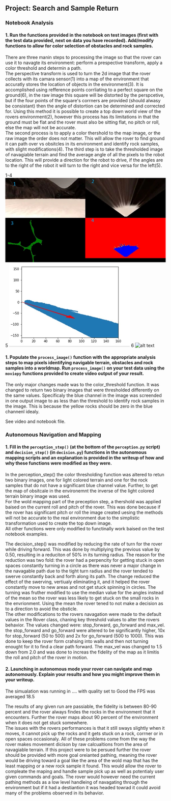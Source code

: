 ## Project: Search and Sample Return  

[//]: # (Image References)

[image1]: ./misc/Rover_image_manipulation.jpg
[image2]: ./calibration_images/example_grid1.jpg
[image3]: ./misc/rover_direction.jpg

### Notebook Analysis
#### 1. Run the functions provided in the notebook on test images (first with the test data provided, next on data you have recorded). Add/modify functions to allow for color selection of obstacles and rock samples.

There are three manin steps to processing the image so that the rover can use it to navagte its environment: perform a prespective transform, apply a color threshold and determin a path.  
  The perspective transform is used to turn the 2d image that the rover collects with its camara sensor(1) into a map of the environment that accuratly stores the location of objects in the environment(3).  It is accomplished using refference points corrliating to a perfect square on the ground(6), in the raw image this square will be distorted by the perspcetive, but if the four points of the square's corrners are provided (should alwasy be consistant) then the angle of distortion can be determined and corrected for.  Using this method it is possible to create a top down world view of the rovers environment(2), however this process has its limitations in that the ground must be flat and the rover must also be sitting flat, no pitch or roll, else the map will not be accurate.  
    The second process is to apply a color thershold to the map image, or the raw image the order does not matter.  This will allow the rover to find ground it can path over vs obsitcles in its environment and identify rock samples, with slight modifications(4).
      The third step is to take the thresholded image of navagiable terrain and find the average angle of all the pixels to the robot location.  This will provide a direction for the robot to drive, if the angles are to the right of the robot it will turn to the right and vice versa for the left(5).


1-4 
![alt text][image1]
5 
![alt text][image3]
6 
![alt text][image2]

#### 1. Populate the `process_image()` function with the appropriate analysis steps to map pixels identifying navigable terrain, obstacles and rock samples into a worldmap.  Run `process_image()` on your test data using the `moviepy` functions provided to create video output of your result.

The only major changes made was to the color_threshold function.  It was changed to return two binary images that were thresholded differently on the same values.  Specificaly the blue channel in the image was screended in one output image to as less than the threshold to identify rock samples in the image. This is because the yellow rocks should be zero in the blue channenl idealy.

See video and notebook file.

### Autonomous Navigation and Mapping

#### 1. Fill in the `perception_step()` (at the bottom of the `perception.py` script) and `decision_step()` (in `decision.py`) functions in the autonomous mapping scripts and an explanation is provided in the writeup of how and why these functions were modified as they were.

In the perception_step() the color thresholding function was altered to retun two binary images, one for light colored terrain and one for the rock samples that do not have a significant blue channel value.  Further, to get the map of obsitcale in the environemnt the inverse of the light colored terrain binary image was used.  
    For the wold mapping part of the preception step, a thershold was applied baised on the current roll and pitch of the rover.  This was done because if the rover has significant pitch or roll the image created uesing the methods will not be accurate to the real environment due to the simplistic transformation used to create the top down image.  
    All other functions were only modified to functinally work baised on the test notebook examples.
    
The decision_step() was modified by reducing the rate of turn for the rover while driving forward.  This was done by multiplying the previous value by 0.50, resulting in a reduciton of 50% in its turning radius.  The reason for the reduction was two fold: the rover had a perpencity for getting stuck in open spaces constantly turning in a circle as there was never a major change in the navagable path due to the tight turn radius and the rover tended to swerve constantly back and forth along its path.  The change reduced the effect of the swerving, vertiualy eliminating it, and it helped the rover constantly move to new areas and not get stuck spinning in circles.
    The turning was fruther modified to use the median value for the angles instead of the mean so the rover was less likely to get stuck on the small rocks in the envrionment.  Using the mean the rover tened to not make a decision as to a direction to avoid the obsticle.  
     The other modifications to the rovers navagation were made to the default values in the Rover class, chaning key threshold values to alter the rovers behavior.  The values changed were: stop_forward, go_forward and  max_vel.  the stop_forward and go_forward were altered to be significantly higher, 10x for stop_forward (50 to 500) and 2x for go_forward (500 to 1000).  This was done to keep the rover form crahsing into walls and then not turning enought for it to find a clear path forward.  The max_vel was changed to 1.5 down from 2.0 and was done to increas the fidelity of the map as it limitis the roll and pitch of the rover in motion.


#### 2. Launching in autonomous mode your rover can navigate and map autonomously.  Explain your results and how you might improve them in your writeup.  

   The simualation was running in .... with quality set to Good the FPS was averaged 18.5

   The results of any given run are passiable, the fidelity is between 80-90 percent and the rover always findes the rocks in the environment that it encounters. Further the rover maps about 90 percent of the environment when it does not get stuck somewhere.  
   The issues with the rovers performances is that it still sways slightly when it moves, it cannot pick up the rocks and it gets stuck on a rock, corrner or in open spaces occasionaly.  All of these problems come from the way the rover makes movement dicison by raw calcualtions from the area of navagiable terrain.  If this project were to be persued further the rover should be provided with more goal oreianted pathing, meaning the rover would be driving toward a goal like the area of the wold map that has the least mapping or a new rock sample it found.  This would allow the rover to compleate the maping and handle sample pick up as well as potentialy user given commands and goals.  The rover would however need the current pathing methods as a low level handleing of navagating through the environment but if it had a destiantion it was headed towrad it could avoid many of the problems observed in its behavior.
